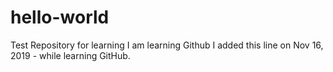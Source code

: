 # hello-world
Test Repository for learning
I am learning Github
I added this line on Nov 16, 2019 - while learning GitHub.
